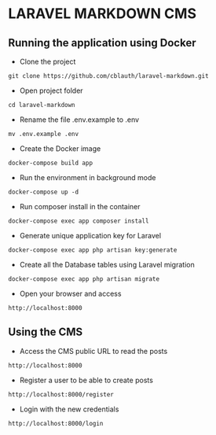 # LARAVEL MARKDOWN CMS

## Running the application using Docker

* Clone the project
```
git clone https://github.com/cblauth/laravel-markdown.git
```
* Open project folder
```
cd laravel-markdown
```
* Rename the file .env.example to .env
```
mv .env.example .env
```
* Create the Docker image
```
docker-compose build app
```
* Run the environment in background mode
```
docker-compose up -d
```
* Run composer install in the container
```
docker-compose exec app composer install
```
* Generate unique application key for Laravel
```
docker-compose exec app php artisan key:generate
```
 * Create all the Database tables using Laravel migration
```
docker-compose exec app php artisan migrate
```
 * Open your browser and access
```
http://localhost:8000
```

## Using the CMS

* Access the CMS public URL to read the posts
```
http://localhost:8000
```
* Register a user to be able to create posts
```
http://localhost:8000/register
```
* Login with the new credentials
```
http://localhost:8000/login
```

